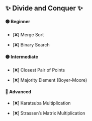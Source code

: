 ## ✨ Divide and Conquer ✨


#### 🟢 Beginner

* [❌] Merge Sort
    
* [❌] Binary Search
    

#### 🟡 Intermediate

* [❌] Closest Pair of Points
    
* [❌] Majority Element (Boyer-Moore)
    

#### 🔴 Advanced

* [❌] Karatsuba Multiplication
    
* [❌] Strassen’s Matrix Multiplication
    